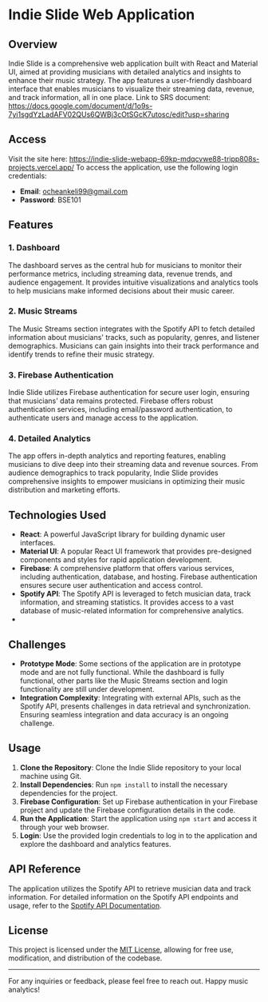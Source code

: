 # Indie Slide Web Application

## Overview

Indie Slide is a comprehensive web application built with React and Material UI, aimed at providing musicians with detailed analytics and insights to enhance their music strategy. The app features a user-friendly dashboard interface that enables musicians to visualize their streaming data, revenue, and track information, all in one place. 
Link to SRS document: https://docs.google.com/document/d/1o9s-7yi1sgdYzLadAFV02QUs6QWBj3cOtSGcK7utosc/edit?usp=sharing

## Access
Visit the site here: https://indie-slide-webapp-69kp-mdqcvwe88-tripp808s-projects.vercel.app/
To access the application, use the following login credentials:
- **Email**: ocheankeli99@gmail.com
- **Password**: BSE101

## Features

### 1. Dashboard
The dashboard serves as the central hub for musicians to monitor their performance metrics, including streaming data, revenue trends, and audience engagement. It provides intuitive visualizations and analytics tools to help musicians make informed decisions about their music career.

### 2. Music Streams
The Music Streams section integrates with the Spotify API to fetch detailed information about musicians' tracks, such as popularity, genres, and listener demographics. Musicians can gain insights into their track performance and identify trends to refine their music strategy.

### 3. Firebase Authentication
Indie Slide utilizes Firebase authentication for secure user login, ensuring that musicians' data remains protected. Firebase offers robust authentication services, including email/password authentication, to authenticate users and manage access to the application.

### 4. Detailed Analytics
The app offers in-depth analytics and reporting features, enabling musicians to dive deep into their streaming data and revenue sources. From audience demographics to track popularity, Indie Slide provides comprehensive insights to empower musicians in optimizing their music distribution and marketing efforts.

## Technologies Used

- **React**: A powerful JavaScript library for building dynamic user interfaces.
- **Material UI**: A popular React UI framework that provides pre-designed components and styles for rapid application development.
- **Firebase**: A comprehensive platform that offers various services, including authentication, database, and hosting. Firebase authentication ensures secure user authentication and access control.
- **Spotify API**: The Spotify API is leveraged to fetch musician data, track information, and streaming statistics. It provides access to a vast database of music-related information for comprehensive analytics.
- 
## Challenges

- **Prototype Mode**: Some sections of the application are in prototype mode and are not fully functional. While the dashboard is fully functional, other parts like the Music Streams section and login functionality are still under development.
- **Integration Complexity**: Integrating with external APIs, such as the Spotify API, presents challenges in data retrieval and synchronization. Ensuring seamless integration and data accuracy is an ongoing challenge.

## Usage

1. **Clone the Repository**: Clone the Indie Slide repository to your local machine using Git.
2. **Install Dependencies**: Run `npm install` to install the necessary dependencies for the project.
3. **Firebase Configuration**: Set up Firebase authentication in your Firebase project and update the Firebase configuration details in the code.
4. **Run the Application**: Start the application using `npm start` and access it through your web browser.
5. **Login**: Use the provided login credentials to log in to the application and explore the dashboard and analytics features.

## API Reference

The application utilizes the Spotify API to retrieve musician data and track information. For detailed information on the Spotify API endpoints and usage, refer to the [Spotify API Documentation](https://rapidapi.com/Glavier/api/spotify23).

## License

This project is licensed under the [MIT License](LICENSE), allowing for free use, modification, and distribution of the codebase.

---

For any inquiries or feedback, please feel free to reach out. Happy music analytics!
